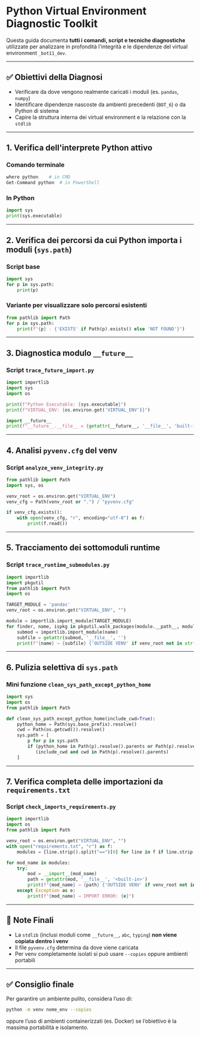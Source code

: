 # Python Virtual Environment Diagnostic Toolkit

Questa guida documenta **tutti i comandi, script e tecniche diagnostiche** utilizzate per analizzare in profondità l'integrità e le dipendenze del virtual environment `_bot11_dev`.

---

## ✅ Obiettivi della Diagnosi

- Verificare da dove vengono realmente caricati i moduli (es. `pandas`, `numpy`)
- Identificare dipendenze nascoste da ambienti precedenti (`BOT_6`) o da Python di sistema
- Capire la struttura interna dei virtual environment e la relazione con la `stdlib`

---

## 1. Verifica dell'interprete Python attivo

### Comando terminale
```bash
where python    # in CMD
Get-Command python  # in PowerShell
```

### In Python
```python
import sys
print(sys.executable)
```

---

## 2. Verifica dei percorsi da cui Python importa i moduli (`sys.path`)

### Script base
```python
import sys
for p in sys.path:
    print(p)
```

### Variante per visualizzare solo percorsi esistenti
```python
from pathlib import Path
for p in sys.path:
    print(f"{p} - {'EXISTS' if Path(p).exists() else 'NOT FOUND'}")
```

---

## 3. Diagnostica modulo `__future__`

### Script `trace_future_import.py`
```python
import importlib
import sys
import os

print(f"Python Executable: {sys.executable}")
print(f"VIRTUAL_ENV: {os.environ.get('VIRTUAL_ENV')}")

import __future__
print(f"__future__.__file__ = {getattr(__future__, '__file__', 'built-in')}")
```

---

## 4. Analisi `pyvenv.cfg` del venv

### Script `analyze_venv_integrity.py`
```python
from pathlib import Path
import sys, os

venv_root = os.environ.get("VIRTUAL_ENV")
venv_cfg = Path(venv_root or ".") / "pyvenv.cfg"

if venv_cfg.exists():
    with open(venv_cfg, "r", encoding="utf-8") as f:
        print(f.read())
```

---

## 5. Tracciamento dei sottomoduli runtime

### Script `trace_runtime_submodules.py`
```python
import importlib
import pkgutil
from pathlib import Path
import os

TARGET_MODULE = 'pandas'
venv_root = os.environ.get("VIRTUAL_ENV", "")

module = importlib.import_module(TARGET_MODULE)
for finder, name, ispkg in pkgutil.walk_packages(module.__path__, module.__name__ + "."):
    submod = importlib.import_module(name)
    subfile = getattr(submod, '__file__', '')
    print(f"{name} → {subfile} {'OUTSIDE VENV' if venv_root not in str(subfile) else ''}")
```

---

## 6. Pulizia selettiva di `sys.path`

### Mini funzione `clean_sys_path_except_python_home`
```python
import sys
import os
from pathlib import Path

def clean_sys_path_except_python_home(include_cwd=True):
    python_home = Path(sys.base_prefix).resolve()
    cwd = Path(os.getcwd()).resolve()
    sys.path = [
        p for p in sys.path
        if (python_home in Path(p).resolve().parents or Path(p).resolve() == python_home) or
           (include_cwd and cwd in Path(p).resolve().parents)
    ]
```

---

## 7. Verifica completa delle importazioni da `requirements.txt`

### Script `check_imports_requirements.py`
```python
import importlib
import os
from pathlib import Path

venv_root = os.environ.get("VIRTUAL_ENV", "")
with open("requirements.txt", "r") as f:
    modules = [line.strip().split("==")[0] for line in f if line.strip() and not line.startswith("#")]

for mod_name in modules:
    try:
        mod = __import__(mod_name)
        path = getattr(mod, '__file__', '<built-in>')
        print(f"{mod_name} → {path} {'OUTSIDE VENV' if venv_root not in path else ''}")
    except Exception as e:
        print(f"{mod_name} → IMPORT ERROR: {e}")
```

---

## 📌 Note Finali

- La `stdlib` (inclusi moduli come `__future__`, `abc`, `typing`) **non viene copiata dentro i venv**
- Il file `pyvenv.cfg` determina da dove viene caricata
- Per venv completamente isolati si può usare `--copies` oppure ambienti portabili

---

## ✅ Consiglio finale

Per garantire un ambiente pulito, considera l’uso di:

```bash
python -m venv nome_env --copies
```

oppure l’uso di ambienti containerizzati (es. Docker) se l’obiettivo è la massima portabilità e isolamento.